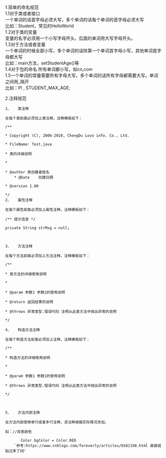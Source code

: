 1.简单的命名规范<br>
    1.1对于类或者接口 <br>
        一个单词的话首字母必须大写，多个单词的话每个单词的首字母必须大写<br>
            比如：Student，常见的HelloWorld<br>
    1.2对于类的变量<br>
        变量的名字必须用一个小写字母开头。后面的单词用大写字母开头。<br>
    1.3对于方法或者变量       <br>
        一个单词的时候全部小写，多个单词的话除第一个单词首字母小写，其他单词首字母都大写<br>
            比如：main方法，setStudentAge()等 <br>
    1.4对于包的命名
        所有单词都小写，如cn,com     <br>
    1.5一个单词的常量需要所有字母大写，多个单词的话所有字母都需要大写，单词之间用_隔开<br>
        比如：PI , STUDENT_MAX_AGE;<br>
        
2.注释规范
    
    1、   类注释
    
    在每个类前面必须加上类注释，注释模板如下：
    
    /**
    
    * Copyright (C), 2006-2010, ChengDu Lovo info. Co., Ltd.
    
    * FileName: Test.java
    
    * 类的详细说明
    
    *
    
    * @author 类创建者姓名
        * @Date    创建日期
    
    * @version 1.00
    
    */
    2、   属性注释
    
    在每个属性前面必须加上属性注释，注释模板如下：
    
    /** 提示信息 */
    
    private String strMsg = null;
    
     
    
    3、   方法注释
    
    在每个方法前面必须加上方法注释，注释模板如下：
    
    /**
    
    * 类方法的详细使用说明
    
    *
    
    * @param 参数1 参数1的使用说明
    
    * @return 返回结果的说明
    
    * @throws 异常类型.错误代码 注明从此类方法中抛出异常的说明
    
    */
    
    4、   构造方法注释
    
    在每个构造方法前面必须加上注释，注释模板如下：
    
    /**
    
    * 构造方法的详细使用说明
    
    *
    
    * @param 参数1 参数1的使用说明
    
    * @throws 异常类型.错误代码 注明从此类方法中抛出异常的说明
    
    */
    
     
    
    5、   方法内部注释
    
    在方法内部使用单行或者多行注释，该注释根据实际情况添加。
    
    如：//背景颜色
    
           Color bgColor = Color.RED 
        `参考:https://www.cnblogs.com/foreverly/articles/6581198.html 直接就贴过来了XD`        